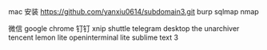 mac 安装
https://github.com/yanxiu0614/subdomain3.git
burp
sqlmap
nmap


微信
google chrome
钉钉
xnip
shuttle
telegram desktop
the unarchiver
tencent lemon lite
openinterminal lite
sublime text 3

